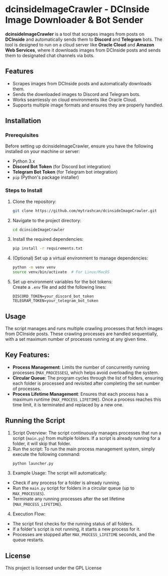 # dcinsideImageCrawler - DCInside Image Downloader & Bot Sender

**dcinsideImageCrawler** is a tool that scrapes images from posts on **DCInside** and automatically sends them to **Discord** and **Telegram** bots. The tool is designed to run on a cloud server like **Oracle Cloud** and **Amazon Web Services**, where it downloads images from DCInside posts and sends them to designated chat channels via bots.

## Features

- Scrapes images from DCInside posts and automatically downloads them.
- Sends the downloaded images to Discord and Telegram bots.
- Works seamlessly on cloud environments like Oracle Cloud.
- Supports multiple image formats and ensures they are properly handled.

## Installation

### Prerequisites

Before setting up dcinsideImageCrawler, ensure you have the following installed on your machine or server:

- Python 3.x
- **Discord Bot Token** (for Discord bot integration)
- **Telegram Bot Token** (for Telegram bot integration)
- `pip` (Python's package installer)

### Steps to Install

1. Clone the repository:
   ```bash
   git clone https://github.com/mytrashcan/dcinsideImageCrawler.git
   ```
   
2. Navigate to the project directory:
   ```bash
   cd dcinsideImageCrawler
   ```

3. Install the required dependencies:
   ```bash
   pip install -r requirements.txt
   ```

4. (Optional) Set up a virtual environment to manage dependencies:
   ```bash
   python -m venv venv
   source venv/bin/activate  # For Linux/MacOS
   ```
   
5. Set up environment variables for the bot tokens:  
   Create a ```.env``` file and add the following lines:
   ```env
   DISCORD_TOKEN=your_discord_bot_token
   TELEGRAM_TOKEN=your_telegram_bot_token
   ```

## Usage
The script manages and runs multiple crawling processes that fetch images from DCInside posts. These crawling processes are handled sequentially, with a set maximum number of processes running at any given time.

## Key Features:
- **Process Management**: Limits the number of concurrently running processes (```MAX_PROCESSES```), which helps avoid overloading the system.
- **Circular Queue**: The program cycles through the list of folders, ensuring each folder is processed and revisited after completing the set number of processes.
- **Process Lifetime Management**: Ensures that each process has a maximum runtime (```MAX_PROCESS_LIFETIME```). Once a process reaches this time limit, it is terminated and replaced by a new one.
  
## Running the Script

1. Script Overview: The script continuously manages processes that run a script (```main.py```) from multiple folders. If a script is already running for a folder, it will skip that folder.
2. Run the script:
   To run the main process management system, simply execute the following command:
   ```bash
   python launcher.py
   ```
3. Example Usage:
The script will automatically:
- Check if any process for a folder is already running.
- Run the ```main.py``` script for folders in a circular queue (up to ```MAX_PROCESSES```).
- Terminate any running processes after the set lifetime (```MAX_PROCESS_LIFETIME```).

4. Execution Flow:
- The script first checks for the running status of all folders.
- If a folder's script is not running, it starts a new process for it.
- Processes are stopped after ```MAX_PROCESS_LIFETIME``` seconds, and the queue restarts.

## License
This project is licensed under the GPL License
